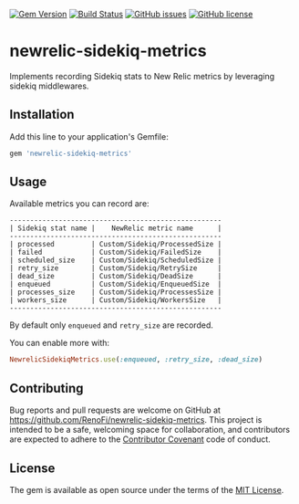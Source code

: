 [![Gem Version](https://badge.fury.io/rb/newrelic-sidekiq-metrics.svg)](https://rubygems.org/gems/newrelic-sidekiq-metrics)
[![Build Status](https://travis-ci.org/RenoFi/newrelic-sidekiq-metrics.svg?branch=master)](https://travis-ci.org/RenoFi/newrelic-sidekiq-metrics)
[![GitHub issues](https://img.shields.io/github/issues/renofi/newrelic-sidekiq-metrics)](https://github.com/renofi/newrelic-sidekiq-metrics/issues)
[![GitHub license](https://img.shields.io/github/license/renofi/newrelic-sidekiq-metrics)](https://github.com/RenoFi/newrelic-sidekiq-metrics/blob/master/LICENSE.txt)

# newrelic-sidekiq-metrics

Implements recording Sidekiq stats to New Relic metrics by leveraging sidekiq middlewares.

## Installation

Add this line to your application's Gemfile:

```ruby
gem 'newrelic-sidekiq-metrics'
```

## Usage

Available metrics you can record are:

```
----------------------------------------------------
| Sidekiq stat name |    NewRelic metric name      |
----------------------------------------------------
| processed         | Custom/Sidekiq/ProcessedSize |
| failed            | Custom/Sidekiq/FailedSize    |
| scheduled_size    | Custom/Sidekiq/ScheduledSize |
| retry_size        | Custom/Sidekiq/RetrySize     |
| dead_size         | Custom/Sidekiq/DeadSize      |
| enqueued          | Custom/Sidekiq/EnqueuedSize  |
| processes_size    | Custom/Sidekiq/ProcessesSize |
| workers_size      | Custom/Sidekiq/WorkersSize   |
----------------------------------------------------
```

By default only `enqueued` and `retry_size` are recorded.

You can enable more with:

```ruby
NewrelicSidekiqMetrics.use(:enqueued, :retry_size, :dead_size)
```

## Contributing

Bug reports and pull requests are welcome on GitHub at https://github.com/RenoFi/newrelic-sidekiq-metrics. This project is intended to be a safe, welcoming space for collaboration, and contributors are expected to adhere to the [Contributor Covenant](http://contributor-covenant.org) code of conduct.

## License

The gem is available as open source under the terms of the [MIT License](https://opensource.org/licenses/MIT).
